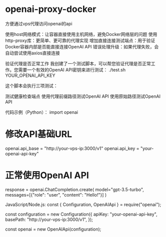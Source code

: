 # openai-proxy-docker
方便通过vps代理访问openai的api

使用host网络模式：让容器直接使用主机网络，避免Docker网络层的问题
使用http-proxy库：更简单、更可靠的代理实现
增加直接连接测试端点：用于验证Docker容器内部是否能直接连接OpenAI API
错误处理升级：如果代理失败，会自动尝试使用axios直接连接

验证代理是否正常工作
我创建了一个测试脚本，可以帮您验证代理是否正常工作。您需要一个有效的OpenAI API密钥来进行测试：
./test.sh YOUR_OPENAI_API_KEY

这个脚本会执行三项测试：

测试健康检查端点
使用代理前缀路径测试OpenAI API
使用原始路径测试OpenAI API

代码示例（Python）：
import openai

# 修改API基础URL
openai.api_base = "http://your-vps-ip:3000/v1"
openai.api_key = "your-openai-api-key"

# 正常使用OpenAI API
response = openai.ChatCompletion.create(
    model="gpt-3.5-turbo",
    messages=[{"role": "user", "content": "Hello!"}]
)


JavaScript/Node.js:
const { Configuration, OpenAIApi } = require("openai");

const configuration = new Configuration({
  apiKey: "your-openai-api-key",
  basePath: "http://your-vps-ip:3000/v1",
});

const openai = new OpenAIApi(configuration);
